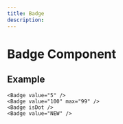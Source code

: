```yaml
---
title: Badge
description: 
---
```


# Badge Component



## Example

```vue
<Badge value="5" />
<Badge value="100" max="99" />
<Badge isDot />
<Badge value="NEW" />
```

